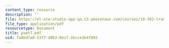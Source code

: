 ```yaml
---
content_type: resource
description: ''
file: https://ol-ocw-studio-app-qa.s3.amazonaws.com/courses/10-302-transport-processes-fall-2004/fa8bd7a05377d8b38ecf2bcce1b4f893_pset7.pdf
file_type: application/pdf
resourcetype: Document
title: pset7.pdf
uid: fa8bd7a0-5377-d8b3-8ecf-2bcce1b4f893
---
```

